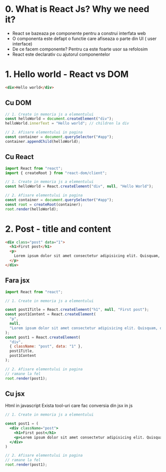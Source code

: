 # 0. What is React Js? Why we need it?

- React se bazeaza pe componente pentru a construi interfata web
- O componenta este defapt o functie care afiseaza o parte din UI ( user interface)
- De ce facem componente? Pentru ca este foarte usor sa refolosim
- React este declarativ cu ajutorul componentelor

# 1. Hello world - React vs DOM

```html
<div>Hello world</div>
```

## Cu DOM

```js
// 1. Create in memoria js a elementului
const helloWorld = document.createElement("div");
helloWorld.innerText = "Hello world"; // children la div

// 2. Afisare elementului in pagina
const container = document.querySelector("#app");
container.appendChild(helloWorld);
```

## Cu React

```js
import React from "react";
import { createRoot } from "react-dom/client";

// 1. Create in memoria js a elementului
const helloWorld = React.createElement("div", null, "Hello World");

// 2. Afisare elementului in pagina
const container = document.querySelector("#app");
const root = createRoot(container);
root.render(helloWorld);
```

# 2. Post - title and content

```html
<div class="post" data="1">
  <h1>First post</h1>
  <p>
    Lorem ipsum dolor sit amet consectetur adipisicing elit. Quisquam, quidem.
  </p>
</div>
```

## Fara jsx

```js
import React from "react";

// 1. Create in memoria js a elementului

const post1Title = React.createElement("h1", null, "First post");
const post1Content = React.createElement(
  "p",
  null,
  "Lorem ipsum dolor sit amet consectetur adipisicing elit. Quisquam, quidem."
);
const post1 = React.createElement(
  "div",
  { className: "post", data: "1" },
  post1Title,
  post1Content
);

// 2. Afisare elementului in pagina
// ramane la fel
root.render(post1);
```

## Cu jsx
Html in javascript
Exista tool-uri care fac conversia din jsx in js
```jsx
// 1. Create in memoria js a elementului

const post1 = (
  <div className="post">
    <h1>First post</h1>
    <p>Lorem ipsum dolor sit amet consectetur adipisicing elit. Quisquam, quidem.</p>
  </div>
)

// 2. Afisare elementului in pagina
// ramane la fel
root.render(post1);

```
